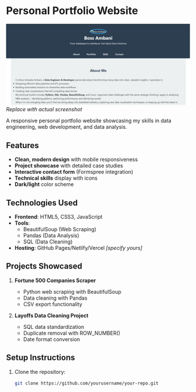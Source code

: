 # Personal Portfolio Website

![Website Preview](screenshot.png) *Replace with actual screenshot*

A responsive personal portfolio website showcasing my skills in data engineering, web development, and data analysis.

## Features

- **Clean, modern design** with mobile responsiveness
- **Project showcase** with detailed case studies
- **Interactive contact form** (Formspree integration)
- **Technical skills** display with icons
- **Dark/light** color scheme

## Technologies Used

- **Frontend**: HTML5, CSS3, JavaScript
- **Tools**: 
  - BeautifulSoup (Web Scraping)
  - Pandas (Data Analysis)
  - SQL (Data Cleaning)
- **Hosting**: GitHub Pages/Netlify/Vercel *[specify yours]*

## Projects Showcased

1. **Fortune 500 Companies Scraper**
   - Python web scraping with BeautifulSoup
   - Data cleaning with Pandas
   - CSV export functionality

2. **Layoffs Data Cleaning Project**
   - SQL data standardization
   - Duplicate removal with ROW_NUMBER()
   - Date format conversion

## Setup Instructions

1. Clone the repository:
   ```bash
   git clone https://github.com/yourusername/your-repo.git
